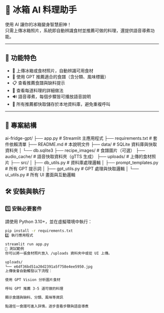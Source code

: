 # 🧊 冰箱 AI 料理助手

使用 AI 讓你的冰箱變身智慧廚神！  
只需上傳冰箱照片，系統即自動辨識食材並推薦可做的料理，還提供語音導煮功能。

---

## 🚀 功能特色

- 📸 上傳冰箱或食材照片，自動辨識可用食材
- 🧠 使用 GPT 推薦適合的食譜（含分類、風味標籤）
- 📋 查看推薦食譜與缺料提示
- 📄 查看每道料理的詳細做法
- 🔊 語音導煮，每個步驟皆可播放語音說明
- 💾 所有推薦都快取儲存於本地資料庫，避免重複呼叫

---

## 📁 專案結構

ai-fridge-gpt/
├── app.py # Streamlit 主應用程式
├── requirements.txt # 套件依賴清單
├── README.md # 本說明文件
├── data/ # SQLite 資料庫與快取資料夾
│ └── db.sqlite3
├── recipe_images/ # 食譜圖片（可選）
├── audio_cache/ # 語音快取資料夾（gTTS 生成）
├── uploads/ # 上傳的食材照片
├── src/
│ ├── db_utils.py # 資料庫處理邏輯
│ ├── prompt_templates.py # 所有 GPT 提示詞
│ ├── gpt_utils.py # GPT 處理與快取邏輯
│ └── ui_utils.py # 所有 UI 畫面與互動邏輯



## 🛠️ 安裝與執行

### 1️⃣ 安裝必要套件

請使用 Python 3.10+，並在虛擬環境中執行：

```bash
pip install -r requirements.txt
2️⃣ 執行應用程式

streamlit run app.py
🧪 測試範例
你可以將一張食材照片放入 /uploads 資料夾中或從 UI 上傳。

uploads/
└── e6df36bd51a20d2391a5f758e4ee5950.jpg
上傳後會自動觸發以下流程：

使用 GPT Vision 分析圖片食材

呼叫 GPT 推薦 3-5 道可做的料理

顯示食譜與缺料、分類、風味等資訊

點選任一食譜可進入詳情，逐步查看步驟與語音導煮

